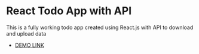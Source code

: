 # React Todo App with API

This is a fully working todo app created using React.js with API to download and upload data

- [DEMO LINK](https://olekk17.github.io/todo-app-with-api/)
